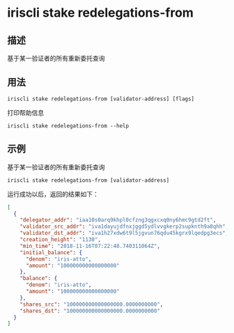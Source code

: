 # iriscli stake redelegations-from

## 描述

基于某一验证者的所有重新委托查询

## 用法

```
iriscli stake redelegations-from [validator-address] [flags]
```
打印帮助信息
```
iriscli stake redelegations-from --help
```

## 示例

基于某一验证者的所有重新委托查询
```
iriscli stake redelegations-from [validator-address]
```

运行成功以后，返回的结果如下：

```json
[
  {
    "delegator_addr": "iaa10s0arq9khpl0cfzng3qgxcxq0ny6hmc9gtd2ft",
    "validator_src_addr": "iva1dayujdfnxjggd5ydlvvgkerp2supknth9a8qhh",
    "validator_dst_addr": "iva1h27xdw6t9l5jgvun76qdu45kgrx9lqedpg3ecs",
    "creation_height": "1130",
    "min_time": "2018-11-16T07:22:48.740311064Z",
    "initial_balance": {
      "denom": "iris-atto",
      "amount": "100000000000000000"
    },
    "balance": {
      "denom": "iris-atto",
      "amount": "100000000000000000"
    },
    "shares_src": "100000000000000000.0000000000",
    "shares_dst": "100000000000000000.0000000000"
  }
]
```
